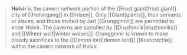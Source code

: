 > **Holvir** is the cavern network portion of the [[Frost giant|frost giant]] city of [[Holvirgang]] in [[Irrisen]]. Only [[Giant|giants]], their servants or slaves, and those invited by Jarl [[Grungginnir]] are permitted to enter Holvir. The caverns are patrolled by [[Druzhinnik|druzhinniks]] and [[Winter wolf|winter wolves]].
> Grungginnir is known to make bloody sacrifices to the [[Demon lord|demon lord]] [[Kostchtchie]] within the cavern network of Holvir.







